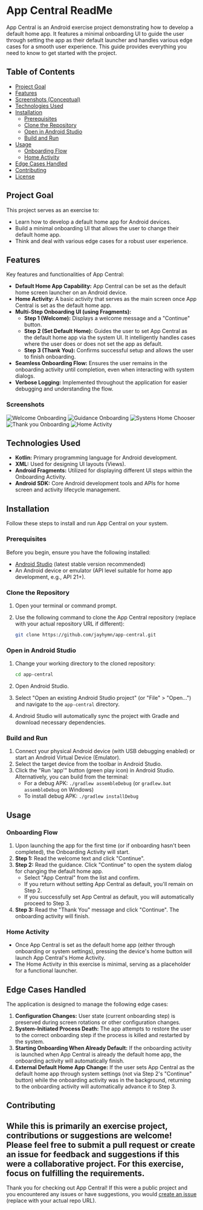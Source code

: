 # App Central ReadMe

App Central is an Android exercise project demonstrating how to develop a default home app. It features a minimal onboarding UI to guide the user through setting the app as their default launcher and handles various edge cases for a smooth user experience. This guide provides everything you need to know to get started with the project.

## Table of Contents

- [Project Goal](#project-goal)
- [Features](#features)
- [Screenshots (Conceptual)](#screenshots-conceptual)
- [Technologies Used](#technologies-used)
- [Installation](#installation)
  - [Prerequisites](#prerequisites)
  - [Clone the Repository](#clone-the-repository)
  - [Open in Android Studio](#open-in-android-studio)
  - [Build and Run](#build-and-run)
- [Usage](#usage)
  - [Onboarding Flow](#onboarding-flow)
  - [Home Activity](#home-activity)
- [Edge Cases Handled](#edge-cases-handled)
- [Contributing](#contributing)
- [License](#license)

## Project Goal

This project serves as an exercise to:

-   Learn how to develop a default home app for Android devices.
-   Build a minimal onboarding UI that allows the user to change their default home app.
-   Think and deal with various edge cases for a robust user experience.

## Features

Key features and functionalities of App Central:

-   **Default Home App Capability:** App Central can be set as the default home screen launcher on an Android device.
-   **Home Activity:** A basic activity that serves as the main screen once App Central is set as the default home app.
-   **Multi-Step Onboarding UI (using Fragments):**
    -   **Step 1 (Welcome):** Displays a welcome message and a "Continue" button.
    -   **Step 2 (Set Default Home):** Guides the user to set App Central as the default home app via the system UI. It intelligently handles cases where the user does or does not set the app as default.
    -   **Step 3 (Thank You):** Confirms successful setup and allows the user to finish onboarding.
-   **Seamless Onboarding Flow:** Ensures the user remains in the onboarding activity until completion, even when interacting with system dialogs.
-   **Verbose Logging:** Implemented throughout the application for easier debugging and understanding the flow.

### Screenshots
![Welcome Onboarding](app/screenshots/Onboarding_Step1_Welcome.png)
![Guidance Onboarding](app/Onboarding_Step2_Guidance.png)
![Systens Home Chooser](app/screenshots/System_Default_Home_Chooser.png)
![Thank you Onboarding](app/screenshots/Onboarding_Step3_ThankYou.png)
![Home Activity](app/screenshots/Home_Activity_Empty.png)

## Technologies Used

-   **Kotlin:** Primary programming language for Android development.
-   **XML:** Used for designing UI layouts (Views).
-   **Android Fragments:** Utilized for displaying different UI steps within the Onboarding Activity.
-   **Android SDK:** Core Android development tools and APIs for home screen and activity lifecycle management.

## Installation

Follow these steps to install and run App Central on your system.

### Prerequisites

Before you begin, ensure you have the following installed:

-   <a href="https://developer.android.com/studio" target="_blank">Android Studio</a> (latest stable version recommended)
-   An Android device or emulator (API level suitable for home app development, e.g., API 21+).

### Clone the Repository

1.  Open your terminal or command prompt.
2.  Use the following command to clone the App Central repository (replace with your actual repository URL if different):

    ```bash
    git clone https://github.com/jayhymn/app-central.git
    ```

### Open in Android Studio

1.  Change your working directory to the cloned repository:

    ```bash
    cd app-central
    ```

2.  Open Android Studio.
3.  Select "Open an existing Android Studio project" (or "File" > "Open...") and navigate to the `app-central` directory.
4.  Android Studio will automatically sync the project with Gradle and download necessary dependencies.

### Build and Run

1.  Connect your physical Android device (with USB debugging enabled) or start an Android Virtual Device (Emulator).
2.  Select the target device from the toolbar in Android Studio.
3.  Click the "Run 'app'" button (green play icon) in Android Studio.
    Alternatively, you can build from the terminal:
    -   For a debug APK: `./gradlew assembleDebug` (or `gradlew.bat assembleDebug` on Windows)
    -   To install debug APK: `./gradlew installDebug`

## Usage

### Onboarding Flow

1.  Upon launching the app for the first time (or if onboarding hasn't been completed), the Onboarding Activity will start.
2.  **Step 1:** Read the welcome text and click "Continue".
3.  **Step 2:** Read the guidance. Click "Continue" to open the system dialog for changing the default home app.
    -   Select "App Central" from the list and confirm.
    -   If you return without setting App Central as default, you'll remain on Step 2.
    -   If you successfully set App Central as default, you will automatically proceed to Step 3.
4.  **Step 3:** Read the "Thank You" message and click "Continue". The onboarding activity will finish.

### Home Activity

-   Once App Central is set as the default home app (either through onboarding or system settings), pressing the device's home button will launch App Central's Home Activity.
-   The Home Activity in this exercise is minimal, serving as a placeholder for a functional launcher.

## Edge Cases Handled

The application is designed to manage the following edge cases:

1.  **Configuration Changes:** User state (current onboarding step) is preserved during screen rotations or other configuration changes.
2.  **System-Initiated Process Death:** The app attempts to restore the user to the correct onboarding step if the process is killed and restarted by the system.
3.  **Starting Onboarding When Already Default:** If the onboarding activity is launched when App Central is already the default home app, the onboarding activity will automatically finish.
4.  **External Default Home App Change:** If the user sets App Central as the default home app through system settings (not via Step 2's "Continue" button) while the onboarding activity was in the background, returning to the onboarding activity will automatically advance it to Step 3.

## Contributing

While this is primarily an exercise project, contributions or suggestions are welcome! Please feel free to submit a pull request or create an issue for feedback and suggestions if this were a collaborative project. For this exercise, focus on fulfilling the requirements.
---

Thank you for checking out App Central! If this were a public project and you encountered any issues or have suggestions, you would [create an issue](https://github.com/jayhymn/app-central/issues) (replace with your actual repo URL).
